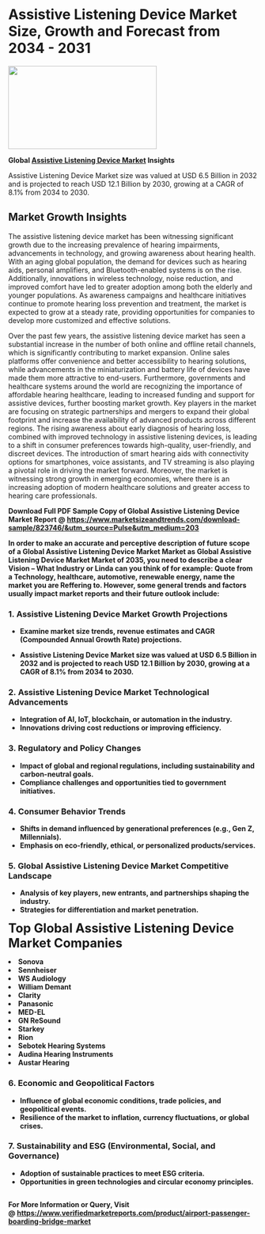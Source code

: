 <H1>Assistive Listening Device Market Size, Growth and Forecast from 2034 - 2031</H1><img class="aligncenter size-medium wp-image-584254" src="https://thirdeyenews.in/wp-content/uploads/2034/09/Global-Market-Research-300x168.jpeg" alt="" width="300" height="168" /><p><strong>Global&nbsp;<a href="https://www.marketsizeandtrends.com/download-sample/823746/&amp;utm_source=Pulse&amp;utm_medium=203">Assistive Listening Device Market</a> Insights</strong></p><p>Assistive Listening Device Market size was valued at USD 6.5 Billion in 2032 and is projected to reach USD 12.1 Billion by 2030, growing at a CAGR of 8.1% from 2034 to 2030.</p><p><h2>Market Growth Insights</h2> <p>The assistive listening device market has been witnessing significant growth due to the increasing prevalence of hearing impairments, advancements in technology, and growing awareness about hearing health. With an aging global population, the demand for devices such as hearing aids, personal amplifiers, and Bluetooth-enabled systems is on the rise. Additionally, innovations in wireless technology, noise reduction, and improved comfort have led to greater adoption among both the elderly and younger populations. As awareness campaigns and healthcare initiatives continue to promote hearing loss prevention and treatment, the market is expected to grow at a steady rate, providing opportunities for companies to develop more customized and effective solutions.</p> <p><strong></strong></p> <p>Over the past few years, the assistive listening device market has seen a substantial increase in the number of both online and offline retail channels, which is significantly contributing to market expansion. Online sales platforms offer convenience and better accessibility to hearing solutions, while advancements in the miniaturization and battery life of devices have made them more attractive to end-users. Furthermore, governments and healthcare systems around the world are recognizing the importance of affordable hearing healthcare, leading to increased funding and support for assistive devices, further boosting market growth. Key players in the market are focusing on strategic partnerships and mergers to expand their global footprint and increase the availability of advanced products across different regions. The rising awareness about early diagnosis of hearing loss, combined with improved technology in assistive listening devices, is leading to a shift in consumer preferences towards high-quality, user-friendly, and discreet devices. The introduction of smart hearing aids with connectivity options for smartphones, voice assistants, and TV streaming is also playing a pivotal role in driving the market forward. Moreover, the market is witnessing strong growth in emerging economies, where there is an increasing adoption of modern healthcare solutions and greater access to hearing care professionals. <p><strong></p><p><span class=""><strong>Download Full PDF Sample Copy of Global Assistive Listening Device Market Report</strong> @ <a href="https://www.marketsizeandtrends.com/download-sample/823746/&amp;utm_source=Pulse&amp;utm_medium=203" target="_blank">https://www.marketsizeandtrends.com/download-sample/823746/&amp;utm_source=Pulse&amp;utm_medium=203</a></span></p><p>In order to make an accurate and perceptive description of future scope of a Global&nbsp;Assistive Listening Device Market Market as Global&nbsp;Assistive Listening Device Market Market of 2035, you need to describe a clear Vision &ndash; What Industry or Linda can you think of for example: Quote from a Technology, healthcare, automotive, renewable energy, name the market you are Reffering to. However, some general trends and factors usually impact market reports and their future outlook include:</p><h3>1.&nbsp;<strong>Assistive Listening Device Market Growth Projections</strong></h3><ul><li>Examine market size trends, revenue estimates and CAGR (Compounded Annual Growth Rate) projections.</li><li><p>Assistive Listening Device Market size was valued at USD 6.5 Billion in 2032 and is projected to reach USD 12.1 Billion by 2030, growing at a CAGR of 8.1% from 2034 to 2030.</p></li></ul><h3>2.&nbsp;<strong>Assistive Listening Device Market Technological Advancements</strong></h3><ul><li>Integration of AI, IoT, blockchain, or automation in the industry.</li><li>Innovations driving cost reductions or improving efficiency.</li></ul><h3>3.&nbsp;<strong>Regulatory and Policy Changes</strong></h3><ul><li>Impact of global and regional regulations, including sustainability and carbon-neutral goals.</li><li>Compliance challenges and opportunities tied to government initiatives.</li></ul><h3>4.&nbsp;<strong>Consumer Behavior Trends</strong></h3><ul><li>Shifts in demand influenced by generational preferences (e.g., Gen Z, Millennials).</li><li>Emphasis on eco-friendly, ethical, or personalized products/services.</li></ul><h3>5.&nbsp;<strong>Global Assistive Listening Device Market Competitive Landscape</strong></h3><ul><li>Analysis of key players, new entrants, and partnerships shaping the industry.</li><li>Strategies for differentiation and market penetration.</li></ul><p data-pm-slice="1 1 []"><span style="color: inherit; font-family: inherit; font-size: 25px;">Top Global Assistive Listening Device Market Companies</span></p><div class="" data-test-id=""><p><li>Sonova</li><li> Sennheiser</li><li> WS Audiology</li><li> William Demant</li><li> Clarity</li><li> Panasonic</li><li> MED-EL</li><li> GN ReSound</li><li> Starkey</li><li> Rion</li><li> Sebotek Hearing Systems</li><li> Audina Hearing Instruments</li><li> Austar Hearing</li></p></div><h3>6.&nbsp;<strong>Economic and Geopolitical Factors</strong></h3><ul><li>Influence of global economic conditions, trade policies, and geopolitical events.</li><li>Resilience of the market to inflation, currency fluctuations, or global crises.</li></ul><h3>7.&nbsp;<strong>Sustainability and ESG (Environmental, Social, and Governance)</strong></h3><ul><li>Adoption of sustainable practices to meet ESG criteria.</li><li>Opportunities in green technologies and circular economy principles.</li></ul><h2><strong style="font-size: 14px;">For More Information or Query, Visit @&nbsp;</strong><a style="background-color: #ffffff; font-size: 14px;" href="https://www.marketsizeandtrends.com/report/assistive-listening-device-market/" target="_blank">https://www.verifiedmarketreports.com/product/airport-passenger-boarding-bridge-market</a></h2>
